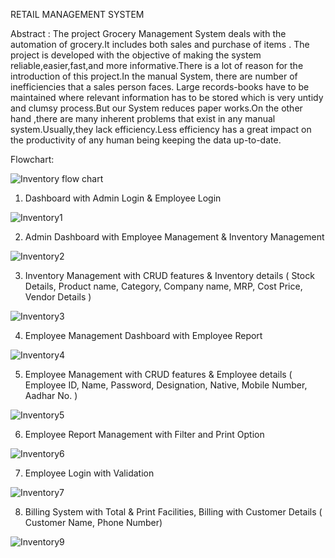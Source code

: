 RETAIL MANAGEMENT SYSTEM

Abstract :
     The project Grocery Management System deals with the automation of grocery.It includes both sales and purchase of items . The project is developed with the objective of making the system reliable,easier,fast,and more informative.There is a lot of reason for the introduction of this project.In the manual System, there are number of inefficiencies that a sales person faces. Large records-books have to be maintained where relevant information has to be stored which is very untidy and clumsy process.But our System reduces paper works.On the other hand ,there are many inherent problems that exist in any manual system.Usually,they lack efficiency.Less efficiency has a great impact on the productivity of any human being keeping the data up-to-date.
     
Flowchart:

![Inventory flow chart](https://github.com/Suryaprabha1030/Retail-Management-System-/assets/149596831/f5251d6b-597a-45bb-931c-db2dc24f2139)

1. Dashboard with Admin Login & Employee Login
   
![Inventory1](https://github.com/Suryaprabha1030/Retail-Management-System-/assets/149596831/909753d3-90d4-431a-8720-b1f76c65de0a)

2. Admin Dashboard with Employee Management & Inventory Management

![Inventory2](https://github.com/Suryaprabha1030/Retail-Management-System-/assets/149596831/9ceb957a-fcba-406e-9e43-573c61ba97f7)

3. Inventory Management with CRUD features & Inventory details ( Stock Details, Product name, Category, Company name, MRP, Cost Price, Vendor Details )

![Inventory3](https://github.com/Suryaprabha1030/Retail-Management-System-/assets/149596831/02b339d9-242c-428c-bacc-e0afe844fd37)

4. Employee Management Dashboard with Employee Report

![Inventory4](https://github.com/Suryaprabha1030/Retail-Management-System-/assets/149596831/de489eec-37fb-414e-834b-9e96bccc6dfc)

5. Employee Management with CRUD features & Employee details ( Employee ID, Name, Password, Designation, Native, Mobile Number, Aadhar No. )

![Inventory5](https://github.com/Suryaprabha1030/Retail-Management-System-/assets/149596831/274b13eb-286f-4d87-b244-f46d95f247dc)

6. Employee Report Management with Filter and Print Option 

![Inventory6](https://github.com/Suryaprabha1030/Retail-Management-System-/assets/149596831/83a80b0c-8e7a-493f-87fa-af65125f88f7)

7. Employee Login with Validation

![Inventory7](https://github.com/Suryaprabha1030/Retail-Management-System-/assets/149596831/35eb16e0-daa4-4bb6-abf7-217198dabfb9)

8. Billing System with Total & Print Facilities, Billing with Customer Details ( Customer Name, Phone Number)

![Inventory9](https://github.com/Suryaprabha1030/Retail-Management-System-/assets/149596831/d32a927b-6d0a-434f-875f-386610150dff)
